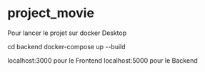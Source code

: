 ﻿# project_movie

Pour lancer le projet sur docker Desktop

cd backend 
docker-compose up --build

localhost:3000   pour le Frontend
localhost:5000   pour le Backend
